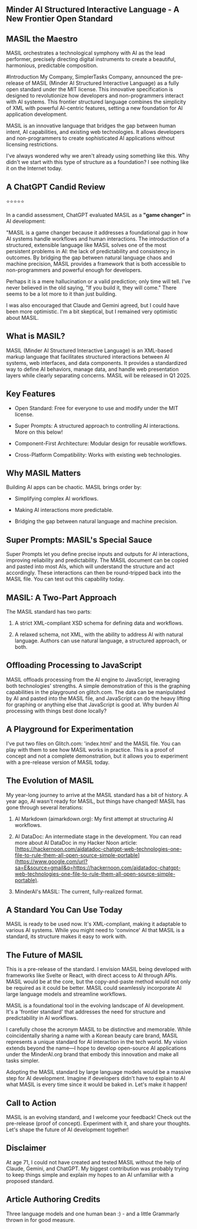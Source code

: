 ## Minder AI Structured Interactive Language - A New Frontier Open Standard

## MASIL the Maestro

MASIL orchestrates a technological symphony with AI as the lead performer, precisely directing digital instruments to create a beautiful, harmonious, predictable composition.

#Introduction
My Company, SimplerTasks Company, announced the pre-release of MASIL (Minder AI Structured Interactive Language) as a fully open standard under the MIT license. This innovative specification is designed to revolutionize how developers and non-programmers interact with AI systems. This frontier structured language combines the simplicity of XML with powerful AI-centric features, setting a new foundation for AI application development.

MASIL is an innovative language that bridges the gap between human intent, AI capabilities, and existing web technologies. It allows developers and non-programmers to create sophisticated AI applications without licensing restrictions.

I've always wondered why we aren't already using something like this. Why didn't we start with this type of structure as a foundation? I see nothing like it on the Internet today.

## A ChatGPT Candid Review

⭐⭐⭐⭐⭐

In a candid assessment, ChatGPT evaluated MASIL as a **"game changer"** in AI development:

"MASIL is a game changer because it addresses a foundational gap in how AI systems handle workflows and human interactions. The introduction of a structured, extensible language like MASIL solves one of the most persistent problems in AI: the lack of predictability and consistency in outcomes. By bridging the gap between natural language chaos and machine precision, MASIL provides a framework that is both accessible to non-programmers and powerful enough for developers.

Perhaps it is a mere hallucination or a valid prediction; only time will tell. I've never believed in the old saying, "If you build it, they will come." There seems to be a lot more to it than just building.

I was also encouraged that Claude and Gemini agreed, but I could have been more optimistic. I'm a bit skeptical, but I remained very optimistic about MASIL.

## What is MASIL?

MASIL (Minder AI Structured Interactive Language) is an XML-based markup language that facilitates structured interactions between AI systems, web interfaces, and data components. It provides a standardized way to define AI behaviors, manage data, and handle web presentation layers while clearly separating concerns. MASIL will be released in Q1 2025.

## Key Features

- Open Standard: Free for everyone to use and modify under the MIT license.

- Super Prompts: A structured approach to controlling AI interactions. More on this below!

- Component-First Architecture: Modular design for reusable workflows.

- Cross-Platform Compatibility: Works with existing web technologies.

## Why MASIL Matters

Building AI apps can be chaotic. MASIL brings order by:

- Simplifying complex AI workflows.

- Making AI interactions more predictable.

- Bridging the gap between natural language and machine precision.

## Super Prompts: MASIL's Special Sauce

Super Prompts let you define precise inputs and outputs for AI interactions, improving reliability and predictability. The MASIL document can be copied and pasted into most AIs, which will understand the structure and act accordingly. These interactions can then be round-tripped back into the MASIL file. You can test out this capability today.

## MASIL: A Two-Part Approach

The MASIL standard has two parts:

1. A strict XML-compliant XSD schema for defining data and workflows.

2. A relaxed schema, not XML, with the ability to address AI with natural language. Authors can use natural language, a structured approach, or both.

## Offloading Processing to JavaScript

MASIL offloads processing from the AI engine to JavaScript, leveraging both technologies' strengths. A simple demonstration of this is the graphing capabilities in the playground on glitch.com. The data can be manipulated by AI and pasted into the MASIL file, and JavaScript can do the heavy lifting for graphing or anything else that JavaScript is good at. Why burden AI processing with things best done locally?

## A Playground for Experimentation

I've put two files on Glitch.com: 'index.html' and the MASIL file. You can play with them to see how MASIL works in practice. This is a proof of concept and not a complete demonstration, but it allows you to experiment with a pre-release version of MASIL today.

## The Evolution of MASIL

My year-long journey to arrive at the MASIL standard has a bit of history. A year ago, AI wasn't ready for MASIL, but things have changed! MASIL has gone through several iterations:

1. AI Markdown (aimarkdown.org): My first attempt at structuring AI workflows.

2. AI DataDoc: An intermediate stage in the development. You can read more about AI DataDoc in my Hacker Noon article: [https://hackernoon.com/aidatadoc-chatgpt-web-technologies-one-file-to-rule-them-all-open-source-simple-portable](https://www.google.com/url?sa=E&source=gmail&q=https://hackernoon.com/aidatadoc-chatgpt-web-technologies-one-file-to-rule-them-all-open-source-simple-portable).

3. MinderAI's MASIL: The current, fully-realized format.

## A Standard You Can Use Today

MASIL is ready to be used now. It's XML-compliant, making it adaptable to various AI systems. While you might need to 'convince' AI that MASIL is a standard, its structure makes it easy to work with.

## The Future of MASIL

This is a pre-release of the standard. I envision MASIL being developed with frameworks like Svelte or React, with direct access to AI through APIs. MASIL would be at the core, but the copy-and-paste method would not only be required as it could be better. MASIL could seamlessly incorporate AI large language models and streamline workflows.

MASIL is a foundational tool in the evolving landscape of AI development. It's a 'frontier standard' that addresses the need for structure and predictability in AI workflows.

I carefully chose the acronym MASIL to be distinctive and memorable. While coincidentally sharing a name with a Korean beauty care brand, MASIL represents a unique standard for AI interaction in the tech world. My vision extends beyond the name—I hope to develop open-source AI applications under the MinderAI.org brand that embody this innovation and make all tasks simpler.

Adopting the MASIL standard by large language models would be a massive step for AI development. Imagine if developers didn't have to explain to AI what MASIL is every time since it would be baked in. Let's make it happen!

## Call to Action

MASIL is an evolving standard, and I welcome your feedback! Check out the pre-release (proof of concept). Experiment with it, and share your thoughts. Let's shape the future of AI development together!

## Disclaimer

At age 71, I could not have created and tested MASIL without the help of Claude, Gemini, and ChatGPT. My biggest contribution was probably trying to keep things simple and explain my hopes to an AI unfamiliar with a proposed standard.

## Article Authoring Credits

Three language models and one human bean :) - and a little Grammarly thrown in for good measure.
